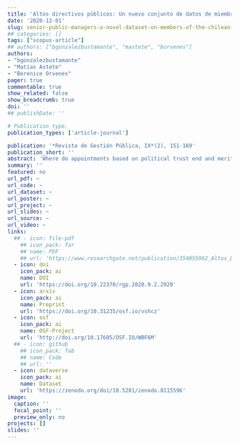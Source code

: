 ```yaml
---
title: 'Altos directivos públicos: Un nuevo conjunto de datos de miembros del servicio civil chileno'
date: '2020-12-01'
slug: senior-public-managers-a-novel-dataset-on-members-of-the-chilean-civil-service
## categories: []
tags: ["scopus-article"]
## authors: ["bgonzalezbustamante", "mastete", "borvenes"]
authors:
- "bgonzalezbustamante"
- "Matías Astete"
- "Berenice Orvenes"
pager: true
commentable: true
show_related: false
show_breadcrumb: true
doi: ''
## publishDate: ''

# Publication type.
publication_types: ['article-journal']

publication: '*Revista de Gestión Pública, IX*(2), 151-169'
publication_short: ''
abstract: 'Where do appointments based on political trust end and meritocratic recruitments begin? This question dates to the end of the nineteenth century and is linked to civil service systems’ modernisation processes in the twentieth century. The Chilean civil service has been an example of modernisation in Latin America over the past decades, however, the existing evidence is descriptive and mainly evaluates its coverage. There is no clear, systematic empirical evidence on its stability. This paper presents a novel data set of senior public managers in Chile during the 2009-2017 period. The focus of this methodological article is demonstrating how data mining and machine learning processes could be useful in order to create the data set and its potential applications. First, we present how we created and validated this data set. Then, we present some descriptive applications and nonparametric survival estimates with Kaplan-Meier curves. We hope that this data set will be a relevant resource for deepening understanding of the Chilean civil service and making different comparisons to extend this research line on political and government personnel.'
summary: ''
featured: no
url_pdf: ~
url_code: ~
url_dataset: ~
url_poster: ~
url_project: ~
url_slides: ~
url_source: ~
url_video: ~
links:
  ## - icon: file-pdf
    ## icon_pack: far
    ## name: PDF
    ## url: 'https://www.researchgate.net/publication/354055962_Altos_Directivos_Publicos_Un_nuevo_conjunto_de_datos_de_miembros_del_servicio_civil_chileno'
  - icon: doi
    icon_pack: ai
    name: DOI
    url: 'https://doi.org/10.22370/rgp.2020.9.2.2920'
  - icon: arxiv
    icon_pack: ai
    name: Preprint
    url: 'https://doi.org/10.31235/osf.io/vshcz'
  - icon: osf
    icon_pack: ai
    name: OSF-Project
    url: 'http://doi.org/10.17605/OSF.IO/WBF6M'
  ## - icon: github
    ## icon_pack: fab
    ## name: Code
    ## url: ''
  - icon: dataverse
    icon_pack: ai
    name: Dataset
    url: 'https://zenodo.org/doi/10.5281/zenodo.8115596'
image:
  caption: ''
  focal_point: ''
  preview_only: no
projects: []
slides: ''
---
```

